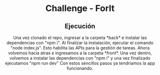 <h1 align='center'>Challenge - ForIt</h1>

<h2 align='center'>Ejecución</h2>

<div align='center'>
  Una vez clonado el repo, ingresar a la carpeta *back* e instalar las dependencias con "npm i".
  Al finalizar la instalación, ejecutar el comando "node index.js". Esto habilita las APIs para la gestión de tareas.
  Ahora volvemos hacia atras e ingresamos a la carpeta *front*. Una vez dentro, volvemos a instalar las dependencias con "npm i" y una vez finalizado ejecutamos "npm run dev"
  Con estos sencillos pasos ya tendriamos la app funcionando.
</div>
